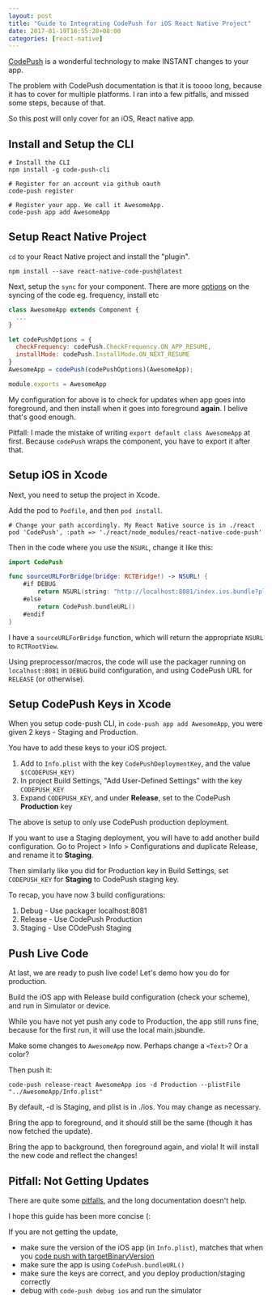 ```yaml
---
layout: post
title: "Guide to Integrating CodePush for iOS React Native Project"
date: 2017-01-19T16:55:28+08:00
categories: [react-native]
---
```


[CodePush](https://microsoft.github.io/code-push/) is a wonderful technology to make INSTANT changes to your app.

The problem with CodePush documentation is that it is toooo long, because it has to cover for multiple platforms. I ran into a few pitfalls, and missed some steps, because of that.

So this post will only cover for an iOS, React native app.

## Install and Setup the CLI

    # Install the CLI
    npm install -g code-push-cli

    # Register for an account via github oauth
    code-push register

    # Register your app. We call it AwesomeApp.
    code-push app add AwesomeApp

## Setup React Native Project

`cd` to your React Native project and install the "plugin".

    npm install --save react-native-code-push@latest

Next, setup the `sync` for your component. There are more [options](https://github.com/Microsoft/react-native-code-push#codepush) on the syncing of the code eg. frequency, install etc

```javascript
class AwesomeApp extends Component {
  ...
}

let codePushOptions = { 
  checkFrequency: codePush.CheckFrequency.ON_APP_RESUME, 
  installMode: codePush.InstallMode.ON_NEXT_RESUME 
}
AwesomeApp = codePush(codePushOptions)(AwesomeApp);

module.exports = AwesomeApp
```

My configuration for above is to check for updates when app goes into foreground, and then install when it goes into foreground **again**. I belive that's good enough.

Pitfall: I made the mistake of writing `export default class AwesomeApp` at first. Because `codePush` wraps the component, you have to export it after that.


## Setup iOS in Xcode

Next, you need to setup the project in Xcode.

Add the pod to `Podfile`, and then `pod install`.

    # Change your path accordingly. My React Native source is in ./react
    pod 'CodePush', :path => './react/node_modules/react-native-code-push'

Then in the code where you use the `NSURL`, change it like this:

```swift
import CodePush

func sourceURLForBridge(bridge: RCTBridge!) -> NSURL! {
    #if DEBUG
        return NSURL(string: "http://localhost:8081/index.ios.bundle?platform=ios")
    #else
        return CodePush.bundleURL()
    #endif
}
```

I have a `sourceURLForBridge` function, which will return the appropriate `NSURL` to `RCTRootView`.

Using preprocessor/macros, the code will use the packager running on `localhost:8081` in `DEBUG` build configuration, and using CodePush URL for `RELEASE` (or otherwise).

## Setup CodePush Keys in Xcode

When you setup code-push CLI, in `code-push app add AwesomeApp`, you were given 2 keys - Staging and Production.

You have to add these keys to your iOS project.

1. Add to `Info.plist` with the key `CodePushDeploymentKey`, and the value `$(CODEPUSH_KEY)`
2. In project Build Settings, "Add User-Defined Settings" with the key `CODEPUSH_KEY`
3. Expand `CODEPUSH_KEY`, and under **Release**, set to the CodePush **Production** key

The above is setup to only use CodePush production deployment.

If you want to use a Staging deployment, you will have to add another build configuration. Go to Project > Info > Configurations and duplicate Release, and rename it to **Staging**. 

Then similarly like you did for Production key in Build Settings, set `CODEPUSH_KEY` for **Staging** to CodePush staging key.

To recap, you have now 3 build configurations:

1. Debug - Use packager localhost:8081
2. Release - Use CodePush Production
3. Staging - Use COdePush Staging


## Push Live Code

At last, we are ready to push live code! Let's demo how you do for production.

Build the iOS app with Release build configuration (check your scheme), and run in Simulator or device.

While you have not yet push any code to Production, the app still runs fine, because for the first run, it will use the local main.jsbundle.

Make some changes to `AwesomeApp` now. Perhaps change a `<Text>`? Or a color?

Then push it:

    code-push release-react AwesomeApp ios -d Production --plistFile "../AwesomeApp/Info.plist"

By default, -d is Staging, and plist is in ./ios. You may change as necessary.

Bring the app to foreground, and it should still be the same (though it has now fetched the update).

Bring the app to background, then foreground again, and viola! It will install the new code and reflect the changes!


## Pitfall: Not Getting Updates

There are quite some [pitfalls](https://microsoft.github.io/code-push/docs/react-native.html#link-13), and the long documentation doesn't help.

I hope this guide has been more concise (:

If you are not getting the update,

- make sure the version of the iOS app (in `Info.plist`), matches that when you [code push with targetBinaryVersion](https://github.com/Microsoft/code-push/blob/master/cli/README.md#releasing-updates-general)
- make sure the app is using `CodePush.bundleURL()`
- make sure the keys are correct, and you deploy production/staging correctly
- debug with `code-push debug ios` and run the simulator
